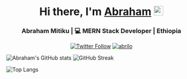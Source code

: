 <div align="center">
<h1 align='center'>Hi there, I'm <a href="https://hemant.codes">Abraham</a> <img src="https://media.giphy.com/media/hvRJCLFzcasrR4ia7z/giphy.gif" width="25px"> </h1>
</div>

<div align="center">
<h3>  Abraham Mitiku | 💻 MERN Stack Developer | Ethiopia </h3>
</div>

<p align="center">
<a align='center' href="https://twitter.com/abriiloo"><img alt="Twitter Follow" src="https://img.shields.io/twitter/follow/abriiloo?style=for-the-badge&color=09f&labelColor=black&logo=twitter&label=@abriiloo"></a>
<a href="https://badges.pufler.dev/visits/abriilo/abriilo"> <img alt="abrilo" src="https://badges.pufler.dev/visits/abriilo/abriilo"> </a>
</p>

![Abraham's GitHub stats](https://github-readme-stats.vercel.app/api?username=abriilo&theme=radical&show_icons=true&count_private=true)
![GitHub Streak](https://github-readme-streak-stats.herokuapp.com/?user=abriilo&theme=radical)

![Top Langs](https://github-readme-stats.vercel.app/api/top-langs/?username=abriilo&theme=radical&langs_count=8)

